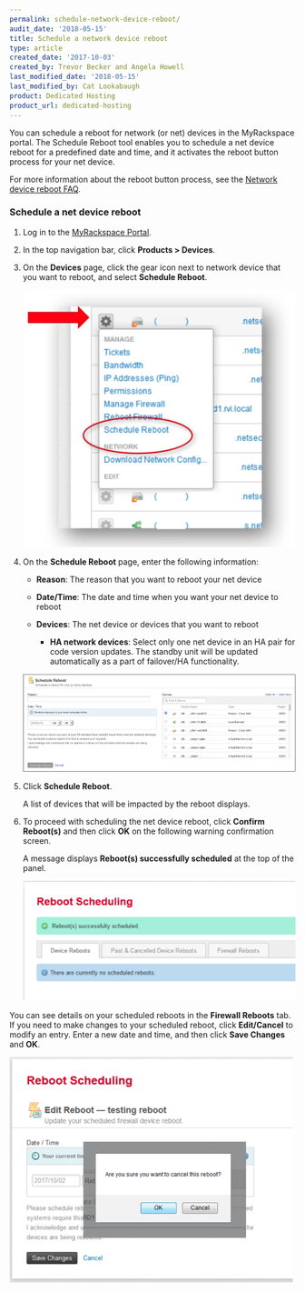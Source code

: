 ```yaml
---
permalink: schedule-network-device-reboot/
audit_date: '2018-05-15'
title: Schedule a network device reboot
type: article
created_date: '2017-10-03'
created_by: Trevor Becker and Angela Howell
last_modified_date: '2018-05-15'
last_modified_by: Cat Lookabaugh
product: Dedicated Hosting
product_url: dedicated-hosting
---
```


You can schedule a reboot for network (or net) devices in the MyRackspace
portal. The Schedule Reboot tool enables you to schedule a net device reboot
for a predefined date and time, and it activates the reboot button process for
your net device.

For more information about the reboot button process, see the [Network device reboot FAQ](/support/how-to/network-device-reboot-faq/).

### Schedule a net device reboot

1. Log in to the [MyRackspace Portal](https://my.rackspace.com/).

2. In the top navigation bar, click **Products > Devices**.

3. On the **Devices** page, click the gear icon next to network device that you
   want to reboot, and select **Schedule Reboot**.

   ![](schedule-reboot.png)

4. On the **Schedule Reboot** page, enter the following information:

   - **Reason**: The reason that you want to reboot your net device
   - **Date/Time**: The date and time when you want your net device to reboot
   - **Devices**: The net device or devices that you want to reboot

     - **HA network devices**: Select only one net device in an HA pair for code version updates. The standby unit will be updated automatically as a part of failover/HA functionality.

   ![](enter-reboot-info-rev.png)

5. Click **Schedule Reboot**.

   A list of devices that will be impacted by the reboot displays.

6. To proceed with scheduling the net device reboot, click **Confirm Reboot(s)**
   and then click **OK** on the following warning confirmation screen.

   A message displays **Reboot(s) successfully scheduled** at the top of the panel.

   ![](notification-message.png)

You can see details on your scheduled reboots in the **Firewall Reboots** tab.
If you need to make changes to your scheduled reboot, click **Edit/Cancel** to
modify an entry. Enter a new date and time, and then click **Save Changes** and
**OK**.

![](edit-reboot.png)

